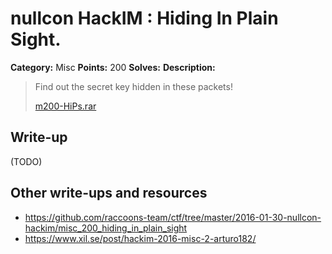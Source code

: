 # nullcon HackIM : Hiding In Plain Sight.

**Category:** Misc
**Points:** 200
**Solves:** 
**Description:**

> Find out the secret key hidden in these packets!
> 
> 
> [m200-HiPs.rar](./m200-HiPs.rar)


## Write-up

(TODO)

## Other write-ups and resources

* <https://github.com/raccoons-team/ctf/tree/master/2016-01-30-nullcon-hackim/misc_200_hiding_in_plain_sight>
* <https://www.xil.se/post/hackim-2016-misc-2-arturo182/>
